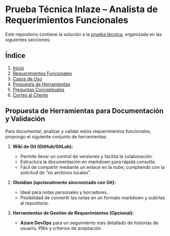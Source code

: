 # Prueba Técnica Inlaze – Analista de Requerimientos Funcionales

Este repositorio contiene la solución a la [prueba técnica](https://sportenlace-my.sharepoint.com/personal/y_carmona_inlaze_com/_layouts/15/onedrive.aspx?id=%2Fpersonal%2Fy%5Fcarmona%5Finlaze%5Fcom%2FDocuments%2FTalento%20Humano%20%28Contrataci%C3%B3n%29%2FDOCUMENTOS%20EMPLEADOS%2FSPORT%20ENLACE%20%20NUEVOS%20CONTRATOS%2F11%5FPRUEBAS%20Y%20PERFILES%2FPRUEBAS%2FPrueba%20T%C3%A9cnica%20%2D%20Analista%20de%20Requerimientos%2Epdf&parent=%2Fpersonal%2Fy%5Fcarmona%5Finlaze%5Fcom%2FDocuments%2FTalento%20Humano%20%28Contrataci%C3%B3n%29%2FDOCUMENTOS%20EMPLEADOS%2FSPORT%20ENLACE%20%20NUEVOS%20CONTRATOS%2F11%5FPRUEBAS%20Y%20PERFILES%2FPRUEBAS&ga=1&LOF=1), organizada en las siguientes secciones:

## Índice

1. [Inicio](./README.md)
2. [Requerimientos Funcionales](./Requerimientos.md)
3. [Casos de Uso](./Casos_de_Uso.md)
4. [Propuesta de Herramientas](./Herramientas.md)
5. [Preguntas Conceptuales](./Preguntas_Conceptuales.md)
6. [Correo al Cliente](./Correo_Cliente.md)

## Propuesta de Herramientas para Documentación y Validación

Para documentar, analizar y validar estos requerimientos funcionales, propongo el siguiente conjunto de herramientas:

1. **Wiki de Git (GitHub/GitLab):**
    
    - Permite llevar un control de versiones y facilita la colaboración.
    - Estructura la documentación en markdown para rápida consulta.
    - Fácil de compartir mediante un enlace en la nube, cumpliendo con la solicitud de “no archivos locales”.
2. **Obsidian (opcionalmente sincronizado con Git):**
    
    - Ideal para notas personales y borradores.
    - Posibilidad de convertir las notas en un formato markdown y subirlas al repositorio.
3. **Herramientas de Gestión de Requerimientos (Opcional):**
    
    - **Azure DevOps** para un seguimiento más detallado de historias de usuario, PBIs y criterios de aceptación.
